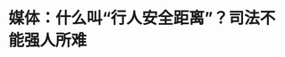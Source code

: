 <!DOCTYPE html>
<html lang="zh-CN">

<head>
    
<title>媒体：什么叫“行人安全距离”？司法不能强人所难_腾讯新闻</title>
<meta name="keywords" content="行人安全距离,司法,中华人民共和国道路交通安全法,安全距离,车辆安全距离,司法人员,山东,青岛,调解,纠纷,李沧区">
<meta name="description" content="日前，山东青岛李沧区法院两行人相撞的民事纠纷引发舆论热议。据当地某普法节目介绍，女子刘某和男子王某在人行道一前一后同向而行，刘某在前打电话行进期间突然转身，撞上后者倒地骨折，经李沧区法院调解，路人王某因“存在未保持安全距离的过错”而承担次要责任，赔偿对方7万元。“行人安全距离”之说在社交平台炸了锅。...">
<meta name="author" content="腾讯网">
<meta name="copyright" content="Copyright 1998 - 2025 Tencent. All Rights Reserved">
<meta property="og:type" content="news" />

<meta property="og:title" content="媒体：什么叫“行人安全距离”？司法不能强人所难_腾讯新闻" />
<meta property="og:description" content="日前，山东青岛李沧区法院两行人相撞的民事纠纷引发舆论热议。据当地某普法节目介绍，女子刘某和男子王某在人行道一前一后同向而行，刘某在前打电话行进期间突然转身，撞上后者倒地骨折，经李沧区法院调解，路人王某因“存在未保持安全距离的过错”而承担次要责任，赔偿对方7万元。“行人安全距离”之说在社交平台炸了锅。..." />
<meta property="og:url" content="https://news.qq.com/rain/a/20250510A00LCO00" />
<meta property="og:image" content="https://inews.gtimg.com/news_ls/OWcnfY9a6O0WFygh7bEwyVbBTwQvemgdNFiQVskoZIB6oAA_640330/0" />
<meta property="article:author" content="南方都市报" />
<meta property="article:published_time" content="2025-05-10 07:49:40" />
<meta property="category" content="law" />

<meta name="baidu-site-verification" content="jJeIJ5X7pP" />
    <meta charset="utf-8" />
<meta http-equiv="X-UA-Compatible" content="IE=Edge" />
<meta name="viewport" content="width=device-width, initial-scale=1, shrink-to-fit=no" />
<link rel="dns-prefetch" href="mat1.gtimg.com">
<link rel="dns-prefetch" href="i.news.qq.com">
<link rel="shortcut icon" href="https://mat1.gtimg.com/qqcdn/qqindex2021/favicon.ico">
<script nomodule="true" src="https://mat1.gtimg.com/qqcdn/qqindex2021/common-static/20240515201444/core3-37-1.min.js"></script>
<script>
  try {
    if (!window.IntersectionObserver) {
      var observerScript = document.createElement('script');
      observerScript.src = "https://mat1.gtimg.com/qqcdn/qqindex2021/common-static/20241024141058/intersection-observer-polyfill.js";
      document.head.appendChild(observerScript);
    }
  } catch (error) {}
</script>

<script>
  try {
    if (!Element.prototype.scrollTo) {
      var scrollScript = document.createElement('script');
      scrollScript.src = "https://mat1.gtimg.com/qqcdn/qqindex2021/common-static/20241025153001/scroll-behavior-polyfill.js";
      document.head.appendChild(scrollScript);
    }
  } catch (error) {}
</script>
<script>
  try {
    if ('scrollRestoration' in window.history) {
      window.history.scrollRestoration = 'manual';
    }
    window.isPcClient = Boolean(window.electron) && (
      window.navigator.userAgent.indexOf('pc-client') > 0 ||
      window.navigator.userAgent.indexOf('TencentNews') > 0
    );
  } catch {}
</script>
<script>
  try {
    if (window.isPcClient) {
      var bodyStyle = document.createElement('style');
      bodyStyle.innerText = 'body{ zoom: 0.95 }';
      document.head.appendChild(bodyStyle);
    }
  } catch {}
</script>
<script>
  window.DATA = {"url":"https://view.inews.qq.com/a/20250510A00LCO00","article_id":"20250510A00LCO00","article_type":"0","title":"媒体：什么叫“行人安全距离”？司法不能强人所难","desc":"日前，山东青岛李沧区法院两行人相撞的民事纠纷引发舆论热议。据当地某普法节目介绍，女子刘某和男子王某在人行道一前一后同向而行，刘某在前打电话行进期间突然转身，撞上后者倒地骨折，经李沧区法院调解，路人王某因“存在未保持安全距离的过错”而承担次要责任，赔偿对方7万元。“行人安全距离”之说在社交平台炸了锅。...","iNewsRecommendLevel":1,"abstract":"日前，山东青岛李沧区法院两行人相撞的民事纠纷引发舆论热议。据当地某普法节目介绍，女子刘某和男子王某在人行道一前一后同向而行，刘某在前打电话行进期间突然转身，撞上后者倒地骨折，经李沧区法院调解，路人王某因“存在未保持安全距离的过错”而承担次要责任，赔偿对方7万元。“行人安全距离”之说在社交平台炸了锅。...","catalog1":"law","ad_channel_sign":"news","introduction":"","media":"南方都市报","media_id":"5054587","pubtime":"2025-05-10 07:49:40","comment_id":"8410642244","political":0,"cmsId":"20250510A00LCO00","cms_id":"20250510A00LCO00","closeAllAd":0,"closeAllFavorite":false,"originContent":{"directory":{"ai_list":null,"enable":2,"list":null},"key_points_show":["山东青岛李沧区法院调解一起行人相撞民事纠纷，女子刘某因突然转身导致男子王某倒地骨折，承担次要责任，赔偿7万元。","舆论热议“行人安全距离”，司法人员疑似引申适用道路交通安全法中的“车辆安全距离”概念。","然而，法律并未赋予司法人员创设法律、延伸扩大解释法律的权限，道路交通安全法的“车辆安全距离”概念不能直接适用于行人。","由于现行法律对“行人安全距离”并无明文规定，多次调解的民事和解不能存在明显违反法律规定的内容。","作为普法节目，当事法院需对案情具体情况、司法考量做详尽释法，让普法的社会效果最大化。"],"text":"\u003cdiv class=\"rich_media_content\"\u003e\u003c!--NO_AD_ERROR_3--\u003e\u003c!--VIDEO_0--\u003e\u003cp type=\"desc\" style=\"color: rgb(136, 136, 136); font-size: 13px; line-height: 14px; margin-bottom: 22px; margin-top: 8px; text-align: center\"\u003e\u003c/p\u003e\u003cp\u003e日前，\u003c!--SECURE_LINK_BEGIN_0--\u003e山东青岛李沧区法院两行人相撞的民事纠纷引发舆论热议。\u003c!--SECURE_LINK_END_0--\u003e据当地某普法节目介绍，女子刘某和男子王某在人行道一前一后同向而行，刘某在前打电话行进期间突然转身，撞上后者倒地骨折，经李沧区法院调解，路人王某因“存在未保持安全距离的过错”而承担次要责任，赔偿对方7万元。\u003c/p\u003e\u003cp\u003e“行人安全距离”之说在社交平台炸了锅。普法节目相对简略的案情介绍，可能无法全面呈现案情的诸多细节，但并不妨碍外界对得到司法确认的调解结果进一步深入讨论：那个参照道路交通安全法引申出的“行人安全距离”如果真的存在，那应该是多远？经过确认的\u003c!--SECURE_LINK_BEGIN_1--\u003e司法调解\u003c!--SECURE_LINK_END_1--\u003e，其结果同样对其他社会行为有指引作用，普通路人又该如何走路？\u003c!--NO_AD_0--\u003e\u003c!--EOP_0--\u003e\u003c/p\u003e\u003c!--PARAGRAPH_0--\u003e\u003cp\u003e行人一前一后同向行进，前者“在前方无突发状况时突然转身往后走”所导致的自身损伤，按照民法典的过错责任原则，行为人主观过错是其承担民事责任的基本条件，这是法律范畴内最基本的归责路径。“无过错不担责”，而在这起调解结案的民事纠纷中，作为在后行进人不仅无法预料，也无法被苛求躲避。但在个案释法过程中，司法人员被认为疑似引申适用道路交通安全法中“车辆安全距离”的概念，认定后行进人“存在未与刘某保持安全距离的过错，是事故发生的次要原因”。\u003c!--NO_AD_1--\u003e\u003c!--EOP_1--\u003e\u003c/p\u003e\u003c!--PARAGRAPH_1--\u003e\u003cp\u003e道路交通安全法里的“车辆安全距离”，很好理解，但在法无明文规定的情况下，行人也被要求适用该规则，可能就有些强人所难。况且如不少网友跟帖所言，如果真一以贯之地“照此办理”，要适用“车辆安全距离”是否也需要以禁止逆行、禁止原地掉头的标准来严格要求前面那个行人？法官依法行使职权，遵照法律规定办案，但法律并未赋予司法人员创设法律、延伸扩大解释法律的权限，道路交通安全法的“车辆安全距离”概念不该也无法直接“移植”到行人身上。而按照法律的确定性原则，“行人安全距离”概念如果真的要适用，也应当为社会成员划定明确的标准和界限：安全距离到底是多远？3米、5米，还是不得不提前预判风险、主动绕行？\u003c!--NO_AD_2--\u003e\u003c!--EOP_2--\u003e\u003c/p\u003e\u003c!--PARAGRAPH_2--\u003e\u003cp\u003e行人相撞纠纷并不是没有司法先例，但类似和稀泥的调解方式却无疑是引发公众忧虑的主要原因。据媒体报道，在纠纷发生诉至法院后，司法人员对此“多次调解”直至双方协商一致。调解应当尊重和保障当事双方“在平等协商基础上自愿达成调解协议，解决民间纠纷”的权利，多次调解过程中，司法人员不应夸大、扩大解读法律后果以促成和解。而哪怕是再协商一致的民事和解，也不能存在明显违反法律规定的内容，既然现行法律对“行人安全距离”并无明文规定，就无法凭空增加无过错方的法律责任。\u003c!--NO_AD_3--\u003e\u003c!--EOP_3--\u003e\u003c/p\u003e\u003c!--PARAGRAPH_3--\u003e\u003cp\u003e司法正义不是“按闹分配”“谁受伤谁有理”，司法调解也不是为了调解而调解，法更不能强人所难。作为普法节目而呈现出来的典型案例，有了司法机关、司法人员的再次背书，其对普通社会公众的行为具有超出个案的指引作用，不能因为司法说理的不足而让公众的朴素正义观受损。作为热点个案，本着“谁执法谁普法”原则，当事法院需要对案情的具体情况、司法的相关考量做尽可能详尽的及时释法，让普法的社会效果最大化。\u003c!--NO_AD_4--\u003e\u003c!--EOP_4--\u003e\u003c/p\u003e\u003c!--PARAGRAPH_4--\u003e\u003cdiv powered-by=\"qqnews_ex-editor\"\u003e\u003c/div\u003e\u003cstyle\u003e.rich_media_content{--news-tabel-th-night-color: #444444;--news-font-day-color: #333;--news-font-night-color: #d9d9d9;--news-bottom-distance: 22px}.rich_media_content p:not([data-exeditor-arbitrary-box=image-box]){letter-spacing:.5px;line-height:30px;margin-bottom:var(--news-bottom-distance);word-wrap:break-word}.rich_media_content{color:var(--news-font-day-color);font-size:18px}@media(prefers-color-scheme:dark){body:not([data-weui-theme=light]):not([dark-mode-disable=true]) .rich_media_content p:not([data-exeditor-arbitrary-box=image-box]){letter-spacing:.5px;line-height:30px;margin-bottom:var(--news-bottom-distance);word-wrap:break-word}body:not([data-weui-theme=light]):not([dark-mode-disable=true]) .rich_media_content{color:var(--news-font-night-color)}}.data_color_scheme_dark .rich_media_content p:not([data-exeditor-arbitrary-box=image-box]){letter-spacing:.5px;line-height:30px;margin-bottom:var(--news-bottom-distance);word-wrap:break-word}.data_color_scheme_dark .rich_media_content{color:var(--news-font-night-color)}.data_color_scheme_dark .rich_media_content{font-size:18px}.rich_media_content p[data-exeditor-arbitrary-box=image-box]{margin-bottom:11px}.rich_media_content\u003ediv:not(.qnt-video),.rich_media_content\u003esection{margin-bottom:var(--news-bottom-distance)}.rich_media_content hr{margin-bottom:var(--news-bottom-distance)}.rich_media_content .link_list{margin:0;margin-top:20px;min-height:0!important}.rich_media_content blockquote{background:#f9f9f9;border-left:6px solid #ccc;margin:1.5em 10px;padding:.5em 10px}.rich_media_content blockquote p{margin-bottom:0!important}.data_color_scheme_dark .rich_media_content blockquote{background:#323232}@media(prefers-color-scheme:dark){body:not([data-weui-theme=light]):not([dark-mode-disable=true]) .rich_media_content blockquote{background:#323232}}.rich_media_content ol[data-ex-list]{--ol-start: 1;--ol-list-style-type: decimal;list-style-type:none;counter-reset:olCounter calc(var(--ol-start,1) - 1);position:relative}.rich_media_content ol[data-ex-list]\u003eli\u003e:first-child::before{content:counter(olCounter,var(--ol-list-style-type)) '. ';counter-increment:olCounter;font-variant-numeric:tabular-nums;display:inline-block}.rich_media_content ul[data-ex-list]{--ul-list-style-type: circle;list-style-type:none;position:relative}.rich_media_content ul[data-ex-list].nonUnicode-list-style-type\u003eli\u003e:first-child::before{content:var(--ul-list-style-type) ' ';font-variant-numeric:tabular-nums;display:inline-block;transform:scale(0.5)}.rich_media_content ul[data-ex-list].unicode-list-style-type\u003eli\u003e:first-child::before{content:var(--ul-list-style-type) ' ';font-variant-numeric:tabular-nums;display:inline-block;transform:scale(0.8)}.rich_media_content ol:not([data-ex-list]){padding-left:revert}.rich_media_content ul:not([data-ex-list]){padding-left:revert}.rich_media_content table{display:table;border-collapse:collapse;margin-bottom:var(--news-bottom-distance)}.rich_media_content table th,.rich_media_content table td{word-wrap:break-word;border:1px solid #ddd;white-space:nowrap;padding:2px 5px}.rich_media_content table th{font-weight:700;background-color:#f0f0f0;text-align:left}.rich_media_content table p{margin-bottom:0!important}.data_color_scheme_dark .rich_media_content table th{background:var(--news-tabel-th-night-color)}@media(prefers-color-scheme:dark){body:not([data-weui-theme=light]):not([dark-mode-disable=true]) .rich_media_content table th{background:var(--news-tabel-th-night-color)}}.rich_media_content .qqnews_image_desc,.rich_media_content p[type=om-image-desc]{line-height:20px!important;text-align:center!important;font-size:14px!important;color:#666!important}.rich_media_content div[data-exeditor-arbitrary-box=wrap]:not([data-exeditor-arbitrary-box-special-style]){max-width:100%}.rich_media_content .qqnews-content{--wmfont: 0;--wmcolor: transparent;font-size:var(--wmfont);color:var(--wmcolor);line-height:var(--wmfont)!important;margin-bottom:var(--wmfont)!important}.rich_media_content .qqnews_sign_emphasis{background:#f7f7f7}.rich_media_content .qqnews_sign_emphasis ol{word-wrap:break-word;border:none;color:#5c5c5c;line-height:28px;list-style:none;margin:14px 0 6px;padding:16px 15px 4px}.rich_media_content .qqnews_sign_emphasis p{margin-bottom:12px!important}.rich_media_content .qqnews_sign_emphasis ol\u003eli\u003ep{padding-left:30px}.rich_media_content .qqnews_sign_emphasis ol\u003eli{list-style:none}.rich_media_content .qqnews_sign_emphasis ol\u003eli\u003ep:first-child::before{margin-left:-30px;content:counter(olCounter,decimal) ''!important;counter-increment:olCounter!important;font-variant-numeric:tabular-nums!important;background:#37f;border-radius:2px;color:#fff;font-size:15px;font-style:normal;text-align:center;line-height:18px;width:18px;height:18px;margin-right:12px;position:relative;top:-1px}.data_color_scheme_dark .rich_media_content .qqnews_sign_emphasis{background:#262626}.data_color_scheme_dark .rich_media_content .qqnews_sign_emphasis ol\u003eli\u003ep{color:#a9a9a9}@media(prefers-color-scheme:dark){body:not([data-weui-theme=light]):not([dark-mode-disable=true]) .rich_media_content .qqnews_sign_emphasis{background:#262626}body:not([data-weui-theme=light]):not([dark-mode-disable=true]) .rich_media_content .qqnews_sign_emphasis ol\u003eli\u003ep{color:#a9a9a9}}.rich_media_content h1,.rich_media_content h2,.rich_media_content h3,.rich_media_content h4,.rich_media_content h5,.rich_media_content h6{margin-bottom:var(--news-bottom-distance);font-weight:700}.rich_media_content h1{font-size:20px}.rich_media_content h2,.rich_media_content h3{font-size:19px}.rich_media_content h4,.rich_media_content h5,.rich_media_content h6{font-size:18px}.rich_media_content li:empty{display:none}.rich_media_content ul,.rich_media_content ol{margin-bottom:var(--news-bottom-distance)}.rich_media_content div\u003ep:only-child{margin-bottom:0!important}.rich_media_content .cms-cke-widget-title-wrap p{margin-bottom:0!important}\u003c/style\u003e\u003c/div\u003e","version":"v2"},"originAttribute":{"SECURE_LINK_BEGIN_0":{"abstract":"女子在人行道边打电话边行走时突然转身，与身后的男子相撞摔倒骨折。最终经法院调解，男子赔偿女子7万元。日前，青岛这样一起判例引发网友关注：行人走路，也要保持安全距离。在青岛电视台《法治青岛》的普法节目中，青岛李沧区法院立案庭庭长韩继升介绍，女子刘某和男子王某在人行道上一前一后同向而行，刘某在前面边走边...","abstract_count":451,"abstract_pad":"女子在人行道边打电话边行走时突然转身，与身后的男子相撞摔倒骨折。最终经法院调解，男子赔偿女子7万元。日前，青岛这样一起判例引发网友关注：行人走路，也要保持安全距离。在青岛电视台《法治青岛》的普法节目中，青岛李沧区法院立案庭庭长韩继升介绍，女子刘某和男子王某在人行道上一前一后同向而行，刘某在前面边走边...","art_ad_switch":"0","article_from":"2314","article_id":"20250508A08516","atype":"0","audio":[{"duration":251,"gender":"male","path":"/ol/wx_male_2_20250508A0851600.mp3","speaker_id":"wx_male","subtitles":"","type":2}],"audio_info":{"audio_url":"","content_duration":251,"content_path":"/ol/wx_male_2_20250508A0851600.mp3","duration":0,"path":""},"available_info":{"reason":"","status":1},"candidate_scale_covers":{"discover_ratio":0,"discover_url":""},"category_id":"229","category_unified":{"cate1_en_name":"society","cate1_id":"20242855","cate1_name":"社会","cate2_id":"21339095","cate2_name":"法制","note":{"cate1_check":0,"cate1_org":"社会","cate1_status":"pipe_free"}},"chlid":"5002909","chlname":"潇湘晨报","cid":"8410316014","cms_orig_info":{"cmsid":"20250508A0851600","desc":"山东青岛李沧区法院两行人相撞的民事纠纷引发舆论热议。","trust_level":1,"type":"","url":"https://view.inews.qq.com/a/20250508A0851600?no-redirect=1"},"cms_plugin_img":{"big_img":"https://inews.gtimg.com/news_ls/O9fcaKEzaZSMD4-KUtKUoPWzet2SmsZmC7efS7ixdlw_AAA_752320/0","small_img":"https://inews.gtimg.com/news_ls/OPzKEu0WqAK-qf3fifh_4cgSI4mMPI3nRBITLZOUY4xpgAA/0"},"cms_text_safe_level":{"safe_level":1},"cmsid":"20250508A0851600","cnt_top":null,"comment_summary":{"viewpoint":["法官调解助长碰瓷风气，未定安全距离标准，引发社会道德担忧","男子冤，女子突然转身致事故，若判赔将开不良先例","此案调解结果不公平，未依法律判责，可能降低社会道德底线"],"viewpoint_focus":"法官调解争议"},"content":[{"desc":"女子在人行道边打电话边行走时突然转身，与身后的男子相撞摔倒骨折。最终经法院调解，男子赔偿女子7万元。日前，青岛这样一起判例引发网友关注：行人走路，也要保持安全距离。","type":"cnt_article"},{"desc":"在青岛电视台《法治青岛》的普法节目中，青岛李沧区法院立案庭庭长韩继升介绍，女子刘某和男子王某在人行道上一前一后同向而行，刘某在前面边走边接电话，期间突然转身往回走，与迎面而来的王某撞在了一起，刘某当场倒地，后经检查，刘某右股骨胫创伤性骨折，二人就赔偿金无法达成一致诉至法院，法院根据当事人申请，委托鉴定机构对刘某的伤情进行了鉴定，结果为十级伤残。刘某请求法院判令王某赔偿医疗费、护理费、残疾赔偿金等各项损失共计188000多元。","type":"cnt_article"},{"desc":"刘某认为，自己是因王某碰撞而造成的骨折，王某应当赔偿。王某则认为，如果不是刘某突然掉头，两人不会撞上。","type":"cnt_article"},{"desc":"法官调取了当天小区门口的监控记录，经分析认为，刘某虽然受伤，但是在前方无突发情况的状态下突然转身往回走，对于事故的发生存在较大的过错，而王某存在未保持安全距离的过错，系事故发生的次要原因。后经法官多次调解，最终双方达成一致意见，由王某赔偿刘某人民币7万元，案件圆满化解在此。","type":"cnt_article"},{"count":1,"desc":"","face":"","has180":1,"img":{"imgurl0":{"height":645,"imgurl":"https://inews.gtimg.com/om_bt/ONM3nKVnrgCz41-nRN_-DLSvV_sSUzPnBrGgTfBrXGECAAA/0","length":54,"width":960},"imgurl1000":{"height":645,"imgurl":"https://inews.gtimg.com/om_bt/ONM3nKVnrgCz41-nRN_-DLSvV_sSUzPnBrGgTfBrXGECAAA/1000","length":0,"width":960},"imgurl640":{"height":430,"imgurl":"https://inews.gtimg.com/om_bt/ONM3nKVnrgCz41-nRN_-DLSvV_sSUzPnBrGgTfBrXGECAAA/640","length":0,"width":640},"imgurl641":{"height":431,"imgurl":"https://inews.gtimg.com/om_bt/ONM3nKVnrgCz41-nRN_-DLSvV_sSUzPnBrGgTfBrXGECAAA/641","length":0,"width":641}},"img_url":"https://inews.gtimg.com/om_bt/ONM3nKVnrgCz41-nRN_-DLSvV_sSUzPnBrGgTfBrXGECAAA/640","img_url_height":430,"img_url_width":640,"img_url_wifi":"https://inews.gtimg.com/om_bt/ONM3nKVnrgCz41-nRN_-DLSvV_sSUzPnBrGgTfBrXGECAAA/1000","islong":0,"isqrcode":0,"itype":2,"length":54853,"srcurl":"https://omqq-f.chenshipin.com/saas/90009/image/202505/681c93d14bf4a.jpg","type":"img_url","urltype":1},{"desc":"“交通法规里好像没有人要保持安全距离的说法。”“原来，走路也要保持安全距离。”“这谁能料到？这个男子算是倒霉。”对此，许多网友评论道。","type":"cnt_article"},{"desc":"5月8日上午，极目新闻记者联系了李沧区法院立案庭，希望就网友“行人也要保持安全距离”的疑问进一步普法。不过工作人员表示，她没有韩庭长的电话。李沧区法院办公室工作人员则表示，不方便提供李庭长的电话，如果有舆情，他们会处置。","type":"cnt_article"},{"desc":"知名律师河南泽槿律师事务所主任付建介绍，《民法典》规定，行为人因过错侵害他人民事权益造成损害的，应当承担侵权责任。女子在无突发情况时突然转身，导致后方男子躲避不及，该行为存在过错，最终造成损害后果，女子应承担主要责任。而男子在行走过程中也应当与其他路人保持适当距离，但男子无法预见女子突然转身并摔倒致伤残的后果，其虽有过错但承担责任可能比例偏重。可能还会有律师认为，男子不应当承担责任。","type":"cnt_article"},{"desc":"付建认为，此案是以调解结案，调解遵循的是双方自愿平等的原则化解矛盾。在本案中，两人对赔偿金额可能已经协商一致，该男子也认可了该赔偿结果。至于行人保持安全距离的说法，目前法律并没有明确规定，法院应该是参照适用了《道路交通安全法》中车辆安全距离的规定，认为行人在公共道路行走时，同样需保持安全距离尽到合理注意义务。","type":"cnt_article"},{"count":1,"desc":"","face":"","has180":1,"img":{"imgurl0":{"height":671,"imgurl":"https://inews.gtimg.com/om_bt/OL02kJMDEgApujMjQx1k7KwEjlqMt1JPCvYgPCER5xPk0AA/0","length":52,"width":960},"imgurl1000":{"height":671,"imgurl":"https://inews.gtimg.com/om_bt/OL02kJMDEgApujMjQx1k7KwEjlqMt1JPCvYgPCER5xPk0AA/1000","length":0,"width":960},"imgurl640":{"height":447,"imgurl":"https://inews.gtimg.com/om_bt/OL02kJMDEgApujMjQx1k7KwEjlqMt1JPCvYgPCER5xPk0AA/640","length":0,"width":640},"imgurl641":{"height":448,"imgurl":"https://inews.gtimg.com/om_bt/OL02kJMDEgApujMjQx1k7KwEjlqMt1JPCvYgPCER5xPk0AA/641","length":0,"width":641}},"img_url":"https://inews.gtimg.com/om_bt/OL02kJMDEgApujMjQx1k7KwEjlqMt1JPCvYgPCER5xPk0AA/640","img_url_height":447,"img_url_width":640,"img_url_wifi":"https://inews.gtimg.com/om_bt/OL02kJMDEgApujMjQx1k7KwEjlqMt1JPCvYgPCER5xPk0AA/1000","islong":0,"isqrcode":0,"itype":2,"length":53033,"srcurl":"https://omqq-f.chenshipin.com/saas/90009/image/202505/681c93d213db2.jpg","type":"img_url","urltype":1},{"desc":"图源：法治青岛","type":"cnt_article"},{"desc":"对此，上述法官也提醒大家，步行时注意力要集中，谨记交通安全规则，警惕交通危险行为，时刻注意观察路面情况及周围环境，守护自己及他人的安全。","type":"cnt_article"},{"desc":"来源：极目新闻","type":"cnt_article"},{"desc":"报料、维权通道：应用市场下载“晨视频”客户端，搜索“报料”一键直达；或微信添加报料客服：cspxxcb；或拨打热线0731-85571188。如需内容合作，请拨打政企服务专席19176699651。","type":"cnt_article"}],"content_action":{"close_ai_comment":0,"close_all_ad":0,"close_show_push":0,"emoticon":"","event_line_show_flag":0,"expression_switch":0,"favorite":0,"is_all_pic_expand":0,"is_open_advertisement":1,"is_open_comment_ad":1,"is_open_pics_ad":1,"is_open_related_news_ad":1,"is_open_text_ad":1,"is_open_wx_bot_ad":1,"is_sole":0,"open_related_news_ad":0,"political_option":0,"read_count_not_display":0},"content_picked_imgs":null,"controversial_topics":{"msg":"tag:不是争议性话题","res":"0"},"copyright_status":"0","cp_info":{"backflow_gears":1,"backflow_plan":1,"category_id":"1","category_name":"新闻","certification_info":"潇湘晨报官方账号","certification_level":1,"certification_type":2,"cp_text_dis_status":3,"cp_video_dis_status":3,"cr_op_entertain":-1,"director":"ranhe","excitation_gears":-1,"excitation_plan":1,"ext":"{\"experiment\":{\"exp1_level\":3,\"exp1_videoLevel\":3}}","found":true,"group_ids":[8819,9260,9343,8153,9083,6799,724,7868,8949,1467,8624,7864,1468,9134,9114,8708,8097,6929,6797,7273,1186,7876,1275,7818,9240,7865,7492,557,8448,8467,8469,8609,8456,8466,8462,8443,8468,8463,8465,8437,8453,8432,8441,8458,8461,8439,8464,8446,8474,8438,8433,8442,8444,8459,8436,8473,8434,8452,8471,8472,8440,8455,8460,8511,8451,8475,8431,8445,8435,8457,8454,8447,8470,446,8676,9013,6470,9016,8972,7878,1274,9337,7871,723,201,700,750,400,315,103,207,630,176,742,724],"group_list":[{"create_time":"2020-01-29 12:09:22","group_id":8819,"group_type":"text","pool_id":"0","site":"antip"},{"create_time":"2021-03-11 09:40:22","group_id":9260,"group_type":"text","pool_id":"0","site":"auto"},{"create_time":"2021-07-09 13:21:43","group_id":9343,"group_type":"text","pool_id":"0","site":"azfz"},{"create_time":"2019-05-05 18:09:38","group_id":8153,"group_type":"text","pool_id":"","site":"bigedu"},{"create_time":"2020-09-04 16:27:04","group_id":9083,"group_type":"text","pool_id":"0","site":"certcold"},{"create_time":"2018-05-22 01:34:49","group_id":6799,"group_type":"text","pool_id":"0","site":"changde"},{"create_time":"2018-09-26 09:48:29","group_id":724,"group_type":"text","pool_id":"task","site":"changsha"},{"create_time":"2018-11-21 14:43:32","group_id":7868,"group_type":"text","pool_id":"","site":"chenzhou"},{"create_time":"2019-11-07 15:58:23","group_id":8949,"group_type":"text","pool_id":"0","site":"diyu"},{"create_time":"2019-03-12 22:40:52","group_id":1467,"group_type":"text","pool_id":"","site":"emotion"},{"create_time":"2018-05-22 01:34:32","group_id":8624,"group_type":"text","pool_id":"0","site":"finance"},{"create_time":"2018-10-23 17:34:52","group_id":7864,"group_type":"text","pool_id":"","site":"hengyang"},{"create_time":"2018-11-15 11:27:12","group_id":1468,"group_type":"text","pool_id":"task","site":"hn"},{"create_time":"2020-09-23 15:01:38","group_id":9134,"group_type":"text","pool_id":"0","site":"hotlocal"},{"create_time":"2020-09-23 15:06:38","group_id":9114,"group_type":"text","pool_id":"0","site":"hotlocalB"},{"create_time":"2019-09-24 17:57:59","group_id":8708,"group_type":"text","pool_id":"0","site":"hotnews"},{"create_time":"2019-03-20 16:34:24","group_id":8097,"group_type":"text","pool_id":"","site":"house"},{"create_time":"2018-05-22 01:37:02","group_id":6929,"group_type":"text","pool_id":"0","site":"house_changsha"},{"create_time":"2018-10-23 17:41:01","group_id":6797,"group_type":"text","pool_id":"","site":"huaihua"},{"create_time":"2018-10-22 09:47:07","group_id":7273,"group_type":"text","pool_id":"","site":"hunxx"},{"create_time":"2018-10-23 15:09:06","group_id":1186,"group_type":"text","pool_id":"","site":"hunyy"},{"create_time":"2018-10-25 09:47:14","group_id":7876,"group_type":"text","pool_id":"","site":"hunyz"},{"create_time":"2018-10-23 17:36:05","group_id":1275,"group_type":"text","pool_id":"","site":"hunzjj"},{"create_time":"2018-10-23 17:32:25","group_id":7818,"group_type":"text","pool_id":"","site":"hunzz"},{"create_time":"2020-05-01 10:48:16","group_id":9240,"group_type":"text","pool_id":"0","site":"jx"},{"create_time":"2018-10-23 17:35:03","group_id":7865,"group_type":"text","pool_id":"","site":"ld"},{"create_time":"2018-07-10 15:03:34","group_id":7492,"group_type":"text","pool_id":"","site":"legal"},{"create_time":"2018-10-08 10:40:38","group_id":557,"group_type":"text","pool_id":"0","site":"licai"},{"create_time":"2019-06-05 18:10:37","group_id":8448,"group_type":"text","pool_id":"","site":"lite_astro"},{"create_time":"2019-06-05 18:15:02","group_id":8467,"group_type":"text","pool_id":"","site":"lite_auto"},{"create_time":"2019-06-05 18:19:02","group_id":8469,"group_type":"text","pool_id":"","site":"lite_baby"},{"create_time":"2019-06-05 18:10:42","group_id":8609,"group_type":"text","pool_id":"","site":"lite_beijing"},{"create_time":"2019-06-05 18:12:16","group_id":8456,"group_type":"text","pool_id":"","site":"lite_boji"},{"create_time":"2019-06-05 18:14:18","group_id":8466,"group_type":"text","pool_id":"","site":"lite_cba"},{"create_time":"2019-06-05 18:13:35","group_id":8462,"group_type":"text","pool_id":"","site":"lite_cm"},{"create_time":"2019-06-05 18:09:39","group_id":8443,"group_type":"text","pool_id":"","site":"lite_cul"},{"create_time":"2019-06-05 18:17:14","group_id":8468,"group_type":"text","pool_id":"","site":"lite_digi"},{"create_time":"2019-06-05 18:13:43","group_id":8463,"group_type":"text","pool_id":"","site":"lite_dj"},{"create_time":"2019-06-05 18:14:09","group_id":8465,"group_type":"text","pool_id":"","site":"lite_ecy"},{"create_time":"2019-06-05 18:08:03","group_id":8437,"group_type":"text","pool_id":"","site":"lite_edu"},{"create_time":"2019-06-05 18:11:41","group_id":8453,"group_type":"text","pool_id":"","site":"lite_emotion"},{"create_time":"2019-06-05 18:04:35","group_id":8432,"group_type":"text","pool_id":"","site":"lite_ent"},{"create_time":"2019-06-05 18:09:03","group_id":8441,"group_type":"text","pool_id":"","site":"lite_fashion"},{"create_time":"2019-06-05 18:12:42","group_id":8458,"group_type":"text","pool_id":"","site":"lite_film"},{"create_time":"2019-06-05 18:13:19","group_id":8461,"group_type":"text","pool_id":"","site":"lite_finance"},{"create_time":"2019-06-05 18:08:30","group_id":8439,"group_type":"text","pool_id":"","site":"lite_food"},{"create_time":"2019-06-05 18:13:57","group_id":8464,"group_type":"text","pool_id":"","site":"lite_football"},{"create_time":"2019-06-05 18:10:10","group_id":8446,"group_type":"text","pool_id":"","site":"lite_gamezone"},{"create_time":"2019-06-05 18:39:14","group_id":8474,"group_type":"text","pool_id":"","site":"lite_gp"},{"create_time":"2019-06-05 18:08:13","group_id":8438,"group_type":"text","pool_id":"","site":"lite_health"},{"create_time":"2019-06-05 18:05:39","group_id":8433,"group_type":"text","pool_id":"","site":"lite_history"},{"create_time":"2019-06-05 18:09:14","group_id":8442,"group_type":"text","pool_id":"","site":"lite_house"},{"create_time":"2019-06-05 18:09:45","group_id":8444,"group_type":"text","pool_id":"","site":"lite_jiaju"},{"create_time":"2019-06-05 18:13:15","group_id":8459,"group_type":"text","pool_id":"","site":"lite_licai"},{"create_time":"2019-06-05 18:07:28","group_id":8436,"group_type":"text","pool_id":"","site":"lite_lifes"},{"create_time":"2019-06-05 18:37:39","group_id":8473,"group_type":"text","pool_id":"","site":"lite_mei"},{"create_time":"2019-06-05 18:06:35","group_id":8434,"group_type":"text","pool_id":"","site":"lite_milite"},{"create_time":"2019-06-05 18:11:29","group_id":8452,"group_type":"text","pool_id":"","site":"lite_nba"},{"create_time":"2019-06-05 18:31:23","group_id":8471,"group_type":"text","pool_id":"","site":"lite_office"},{"create_time":"2019-06-05 18:33:39","group_id":8472,"group_type":"text","pool_id":"","site":"lite_ori"},{"create_time":"2019-06-05 18:08:42","group_id":8440,"group_type":"text","pool_id":"","site":"lite_pet"},{"create_time":"2019-06-05 18:11:58","group_id":8455,"group_type":"text","pool_id":"","site":"lite_pic"},{"create_time":"2019-06-05 18:13:12","group_id":8460,"group_type":"text","pool_id":"","site":"lite_politics"},{"create_time":"2019-07-05 16:41:50","group_id":8511,"group_type":"text","pool_id":"","site":"lite_science"},{"create_time":"2019-06-05 18:11:26","group_id":8451,"group_type":"text","pool_id":"","site":"lite_senior"},{"create_time":"2019-06-05 18:41:14","group_id":8475,"group_type":"text","pool_id":"","site":"lite_sn"},{"create_time":"2019-06-05 18:01:56","group_id":8431,"group_type":"text","pool_id":"","site":"lite_society"},{"create_time":"2019-06-05 18:09:57","group_id":8445,"group_type":"text","pool_id":"","site":"lite_sports"},{"create_time":"2019-06-05 18:07:29","group_id":8435,"group_type":"text","pool_id":"","site":"lite_tech"},{"create_time":"2019-06-05 18:12:36","group_id":8457,"group_type":"text","pool_id":"","site":"lite_tv"},{"create_time":"2019-06-05 18:11:51","group_id":8454,"group_type":"text","pool_id":"","site":"lite_variety"},{"create_time":"2019-06-05 18:10:09","group_id":8447,"group_type":"text","pool_id":"","site":"lite_visit"},{"create_time":"2019-06-05 18:28:12","group_id":8470,"group_type":"text","pool_id":"","site":"lite_world"},{"create_time":"2018-05-22 01:34:29","group_id":446,"group_type":"text","pool_id":"0","site":"news"},{"create_time":"2018-05-22 01:34:32","group_id":8676,"group_type":"text","pool_id":"0","site":"newssh"},{"create_time":"2019-03-19 15:29:41","group_id":9013,"group_type":"text","pool_id":"","site":"news_head"},{"create_time":"2018-05-22 01:34:32","group_id":6470,"group_type":"text","pool_id":"0","site":"nstock"},{"create_time":"2020-03-23 22:07:30","group_id":9016,"group_type":"text","pool_id":"0","site":"pushcj"},{"create_time":"2020-06-22 22:28:04","group_id":8972,"group_type":"text","pool_id":"0","site":"renzheng"},{"create_time":"2018-10-25 17:58:38","group_id":7878,"group_type":"text","pool_id":"","site":"shaoyang"},{"create_time":"2018-10-23 17:36:41","group_id":1274,"group_type":"text","pool_id":"","site":"xiangtan"},{"create_time":"2021-07-09 13:16:41","group_id":9337,"group_type":"text","pool_id":"0","site":"xljk"},{"create_time":"2018-10-23 17:42:15","group_id":7871,"group_type":"text","pool_id":"","site":"yueyang"},{"create_time":"2021-07-09 12:33:19","group_id":723,"group_type":"video","pool_id":"0","site":"azfz_pool"},{"create_time":"2019-11-01 16:54:54","group_id":201,"group_type":"video","pool_id":"0","site":"beijing_zone_pool"},{"create_time":"2021-04-12 12:07:45","group_id":700,"group_type":"video","pool_id":"0","site":"diyuyaowenchi_pool"},{"create_time":"2022-03-17 21:17:52","group_id":750,"group_type":"video","pool_id":"0","site":"gongxushiyanshenghuopinlei_pool"},{"create_time":"2020-03-27 19:01:29","group_id":400,"group_type":"video","pool_id":"0","site":"health_pool"},{"create_time":"2019-11-08 10:40:17","group_id":315,"group_type":"video","pool_id":"0","site":"miniwideonew_pool"},{"create_time":"2019-09-18 17:10:08","group_id":103,"group_type":"video","pool_id":"0","site":"NHQ_pool"},{"create_time":"2019-11-05 16:54:46","group_id":207,"group_type":"video","pool_id":"0","site":"nozoneflag_zone_pool"},{"create_time":"2020-12-29 04:16:36","group_id":630,"group_type":"video","pool_id":"0","site":"politics_pool"},{"create_time":"2019-10-17 23:05:00","group_id":176,"group_type":"video","pool_id":"0","site":"selection_pool"},{"create_time":"2022-11-25 10:36:34","group_id":742,"group_type":"video","pool_id":"","site":"weixinchajianshipinchi_pool"},{"create_time":"2021-07-09 12:36:40","group_id":724,"group_type":"video","pool_id":"0","site":"xljk_pool"}],"header":"http://inews.gtimg.com/newsapp_ls/0/67123242_100100/0","introduction":"湖南第一纸媒，国内最新锐媒体之一。潇湘晨报微信有趣、有料，让你会心一笑，与此同时轻松看懂时事.","is_cp_show":2,"is_high_quality":1,"is_original_cp":1,"is_original_high_quality":1,"is_top_audit":-1,"is_wxb":1,"is_zsg":-1,"life_cycle":10,"media_category":"国内资讯","media_classification_cn_name":"混合","media_classification_en_name":"mix","media_classification_id":1034,"media_id":"OM-5002909","media_name":"潇湘晨报","media_status":4,"mmscatalog":"","mmscatalogtype":"","mmstag":"","more_star_plan":-1,"origin_category_id":"1","origin_category_name":"新闻","origin_level":5,"origin_short_video_attitude":3,"origin_text_attitude":3,"origin_type":2,"origin_video_attitude":3,"outside_inf":3,"pugc_ogc":2,"region":"1:1454:1455","short_video_attitude":1,"short_video_level":3,"source":0,"suid":"8QMb3Hla7YEbsD8=","superior_origin":1,"text_attitude":3,"text_level":3,"tnews_self_made":-1,"transport_flag":0,"type":2,"video_attitude":1,"video_high_quality_rate":0,"video_level":3,"xsignal":0},"declare":{},"del_flag":"0","desc":"山东青岛李沧区法院两行人相撞的民事纠纷引发舆论热议。","directory":{"ai_list":null,"enable":2,"list":null},"editor":"","entity_type":"article","explicit_tags":null,"ext":{"action":{"FartForCatalog":"","Fimgurl10":"","Fimgurl11":"","Fimgurl12":"https://inews.gtimg.com/om_ls/O5nCmg1eSHXOfvXgSG_F-kNdEDRffgSrkppfSdZqMkmkQAA_485350/0","Fimgurl18":"https://inews.gtimg.com/om_ls/O5nCmg1eSHXOfvXgSG_F-kNdEDRffgSrkppfSdZqMkmkQAA_640330/0","Fimgurl21":"","Fimgurl24":"","Fimgurl26":"","Fimgurl28":"","Fimgurl29":"https://inews.gtimg.com/om_ls/O5nCmg1eSHXOfvXgSG_F-kNdEDRffgSrkppfSdZqMkmkQAA_580328/0","Fimgurl30":"https://inews.gtimg.com/om_ls/O5nCmg1eSHXOfvXgSG_F-kNdEDRffgSrkppfSdZqMkmkQAA_870492/0","Fimgurl31":"https://inews.gtimg.com/om_ls/O5nCmg1eSHXOfvXgSG_F-kNdEDRffgSrkppfSdZqMkmkQAA_196130/0","Fimgurl32":"https://inews.gtimg.com/om_ls/O5nCmg1eSHXOfvXgSG_F-kNdEDRffgSrkppfSdZqMkmkQAA_294195/0","Fimgurl33":"https://inews.gtimg.com/om_ls/O5nCmg1eSHXOfvXgSG_F-kNdEDRffgSrkppfSdZqMkmkQAA_197130/0","Fimgurl34":"https://inews.gtimg.com/om_ls/O5nCmg1eSHXOfvXgSG_F-kNdEDRffgSrkppfSdZqMkmkQAA_295195/0","Fimgurl4":"","Fimgurl41":"https://inews.gtimg.com/om_ls/O5nCmg1eSHXOfvXgSG_F-kNdEDRffgSrkppfSdZqMkmkQAA_295195/0","Fimgurl44":"","Fimgurl5":"https://inews.gtimg.com/om_ls/O5nCmg1eSHXOfvXgSG_F-kNdEDRffgSrkppfSdZqMkmkQAA_640330/0","Fimgurl50":"","Fimgurl500":"","Fimgurl501":"","Fimgurl503":"https://inews.gtimg.com/om_ls/OFEUOaiBQoU9zQiR-vR-QQP0ksyTr37-s_uHCBDMcf4u0AA_240180/0","Fimgurl507":"","Fimgurl509":"","Fimgurl6":"","Fimgurl7":"https://inews.gtimg.com/om_ls/O5nCmg1eSHXOfvXgSG_F-kNdEDRffgSrkppfSdZqMkmkQAA_150120/0","Fimgurl8":"","FimgurlOneToOneScale":{"330330":"https://inews.gtimg.com/om_ls/O5nCmg1eSHXOfvXgSG_F-kNdEDRffgSrkppfSdZqMkmkQAA_330330/0"},"FisOriginal":"0","FshortTitle":"","Fsole":"0","GroupImgurl354222":"","OMGCategory":229,"briefAbstract":"","category_id":"229","closeShowPush":"0","content_words_num":1071,"copyright":"","dealOMGCategoryTime":1746703626,"emoticon":"","event_line_show_flag":0,"expressionSwitch":0,"favorite":1,"iNewsRecommendLevel":1,"imgurl1080x1080":"","imgurl360x240":"https://inews.gtimg.com/om_ls/O5nCmg1eSHXOfvXgSG_F-kNdEDRffgSrkppfSdZqMkmkQAA_360240/0","imgurl640x640":"https://inews.gtimg.com/om_ls/O5nCmg1eSHXOfvXgSG_F-kNdEDRffgSrkppfSdZqMkmkQAA_640640/0","imgurl80x80":"https://inews.gtimg.com/om_ls/O5nCmg1eSHXOfvXgSG_F-kNdEDRffgSrkppfSdZqMkmkQAA_8080/0","isHotnews":"1","isOpenAdvertisement":"1","isOpenCommentAd":"1","isOpenPicsAd":"1","isOpenTextAd":"1","isSensitive":0,"isTop":0,"isUpdate":1,"jsonHotNewsEvent":{"eventPoolEssence":2,"event_level2":"A","isHighHot":"0","matchedArticleSrc":"wx","p_event_level2":"B","sEventId":"ad91bf969234754ab2bc12d23c4cfcf0","sEventLevel":"A","sEventTitle":"大妈走路突然转身撞到男子获赔7万","sParentEventId":"512a911a9e51dd24694e5796389387d6","sParentEventLevel":"B","sParentEventTitle":"老人转身撞路人致骨折获赔7万引发关注"},"jump_daily_post":{},"level":"3","lsImgExpType":"1","mask_color":{},"media_post_ip":{"post_ip":"113.240.254.2","post_ip_city":"长沙市","post_ip_country":"中国","post_ip_province":"湖南省"},"news_app_recommend_status":4,"news_category_id":"1","news_category_name":"social","news_sub_category_id":"107","news_sub_category_name":"social_zhian","nlpAbstract":"女子在人行道边打电话边行走时突然转身，与身后的男子相撞摔倒骨折。最终经法院调解，男子赔偿女子7万元。后经法官多次调解，最终双方达成一致意见，由王某赔偿刘某人民币7万元，案件圆满化解在此。","nlpContentAbstract":"女子在人行道边打电话边行走时突然转身，与身后的男子相撞摔倒骨折。最终经法院调解，男子赔偿女子7万元。","openBriefMask":0,"openRelatedNewsAd":"1","politicalOption":0,"presidentRelated":"0","read_count_not_display":0,"recommendReason":[],"relate_video_scene":{},"sensitiveWords":"","standingMemsRelated":0,"sub_category_id":"814"},"tags":["青岛","法院","调解","李沧区"]},"find_abstract":"","flow_cntl":{"control":"default"},"htmlRemarks":"","html_analysis":{"most_font_size":0},"id":"20250508A0851600","image_count":2,"imgurl":"https://inews.gtimg.com/om_ls/O5nCmg1eSHXOfvXgSG_F-kNdEDRffgSrkppfSdZqMkmkQAA_640330/0","imgurl_ext":{"1":"https://inews.gtimg.com/om_ls/OFEUOaiBQoU9zQiR-vR-QQP0ksyTr37-s_uHCBDMcf4u0AA/0","150110":"","150120":"https://inews.gtimg.com/om_ls/OFEUOaiBQoU9zQiR-vR-QQP0ksyTr37-s_uHCBDMcf4u0AA_150120/0","196130":"https://inews.gtimg.com/om_ls/OFEUOaiBQoU9zQiR-vR-QQP0ksyTr37-s_uHCBDMcf4u0AA_196130/0","196140":"","240180":"https://inews.gtimg.com/om_ls/OFEUOaiBQoU9zQiR-vR-QQP0ksyTr37-s_uHCBDMcf4u0AA_240180/0","294195":"https://inews.gtimg.com/om_ls/OFEUOaiBQoU9zQiR-vR-QQP0ksyTr37-s_uHCBDMcf4u0AA_294195/0","300240":"","354264":"","354354":"","396246":"","450360":"","496280":"","580300":"https://inews.gtimg.com/om_ls/OFEUOaiBQoU9zQiR-vR-QQP0ksyTr37-s_uHCBDMcf4u0AA_580300/0","580330":"","640360":"","640480":""},"imgurl_small":"https://inews.gtimg.com/om_ls/O5nCmg1eSHXOfvXgSG_F-kNdEDRffgSrkppfSdZqMkmkQAA_150120/0","inner_audio":null,"isOriginal":"0","is_deleted":0,"key_points_show":["青岛一名女子在人行道边打电话时突然转身，与身后男子相撞摔倒骨折，经法院调解，男子赔偿女子7万元。","法院认为，女子在前方无突发情况的状态下突然转身往回走，存在较大过错；而男子未保持安全距离，系事故发生的次要原因。","由于双方对赔偿金额已协商一致，男子认可了该赔偿结果。","知名律师表示，行人保持安全距离的说法并无明确规定，但法院可能参照了《道路交通安全法》中车辆安全距离的规定。","法官提醒行人注意交通安全，时刻注意观察路面情况及周围环境，守护自己及他人的安全。"],"key_points_show_disabled":0,"kurl":"http://view.inews.qq.com/a/20250508A0851600","link":"http://view.inews.qq.com/a/20250508A0851600","longtitle":"女子边走边打电话突然转身，与男子相撞摔骨折索赔18万余元，法院调解","media_id":"5002909","mid":"","new_sn":"","news_update_time":1746837491,"om_url":"https://page.om.qq.com/page/OUYGTQgC-1do1k-yTTcS2Dzw0?source=cp_1009","om_version_id":"20250508A0851600","operation_signal":{"status":2,"tags":["importnews"]},"origin_url_cctvnews":"","pay_preview_html":"","pc_not_display":"","pc_short_title":"","pool_tags_v2":[{"id":"65149497","is_time_valid":1,"tag_scene":20089},{"id":"67779623","is_time_valid":1,"tag_scene":20001},{"id":"66510588","is_time_valid":1,"tag_scene":20001}],"pub_flag":"1","pub_info":{"source":"2","sub_source":"0"},"pub_time":"2025-05-08 19:27:06","publishDealTime":1746703626,"pubtime":"2025-05-08 19:27:06","qqnews_thu":"https://inews.gtimg.com/om_ls/O5nCmg1eSHXOfvXgSG_F-kNdEDRffgSrkppfSdZqMkmkQAA_150120/0","qqnews_thu_big":"https://inews.gtimg.com/om_ls/O5nCmg1eSHXOfvXgSG_F-kNdEDRffgSrkppfSdZqMkmkQAA_640330/0","quality_status":{"quality_status":4},"rel_news":[],"relate_modules":{},"relate_vote":{"vote_id":""},"related_ext_question":null,"relative_live_streaming_rule":{"relative_live_streaming":[]},"relative_long_video":null,"relative_question":{"desc":"问答专区","list":[{"id":"20250508Q0581I00","source":"algo"}]},"relative_stock":null,"short_url":"","soso_category":"229","source":"2","src":"潇湘晨报","src_orig_info":{},"srcurl":"http://api.chenshipin.com/wap/a/681c93d38420177b534bb21b/cf3508f87515ea776a3710c01b99f43f/1746703603/76aec827c3324c84bfc4dfefce3","ssml_info":null,"sub_source":"0","switch_cntl":{"boost_flag":1,"close_comment_underline":0,"comment_controversy_flag":0,"spoiler_flag":0,"stock_risk_flag":0,"ugc_question":0},"tag_news_rec":{"tags":[{"dw":4,"grain":"fine","id":"2444975","loc_lv":"","name":"法院调解","score":0.48046875},{"dw":3,"grain":"fine","id":"9374576","loc_lv":"city","name":"青岛","score":0.26953125},{"dw":2,"grain":"fine","id":"444112","loc_lv":"","name":"调解","score":0.1965332},{"dw":2,"grain":"fine","id":"2920611","loc_lv":"","name":"李沧区","score":0.16503906},{"dw":1,"grain":"fine","id":"22561037","loc_lv":"","name":"男子","score":0.13818359},{"dw":1,"grain":"fine","id":"20411366","loc_lv":"","name":"女子","score":0.13696289},{"dw":1,"grain":"fine","id":"20002012","loc_lv":"","name":"法院","score":0.12890625},{"dw":1,"grain":"fine","id":"836953","loc_lv":"prov","name":"山东","score":0.1}]},"tag_rec_cntl":[{"cntl":null,"id":"2444975","name":"法院调解"},{"cntl":null,"id":"9374576","name":"青岛"},{"cntl":null,"id":"444112","name":"调解"},{"cntl":null,"id":"2920611","name":"李沧区"},{"cntl":null,"id":"22561037","name":"男子"},{"cntl":null,"id":"20411366","name":"女子"},{"cntl":null,"id":"20002012","name":"法院"},{"cntl":null,"id":"836953","name":"山东"}],"targetid":"8410316014","time":1746703626,"title":"女子边走边打电话突然转身，与男子相撞摔骨折索赔18万余元，法院调解","title2":"","title_filterd":"","trust_level":1,"type":"","url":"https://view.inews.qq.com/a/20250508A0851600?no-redirect=1","version":0,"voteId":"","wechat_atype":0},"SECURE_LINK_END_0":{"trust_level":1},"VIDEO_0":{"asDownloader":"","asSensitiveNormal":"","aspect":"0.56","card":{"chlid":"19079303","chlname":"九派新闻","desc":"只提供最有价值的信息","icon":"http://inews.gtimg.com/newsapp_ls/0/15492665574_200200/0","msgEntry":1,"uin":"ecf6c1548966eaef09902ebd99b9d93763","update_frequency":"0","vip_desc":"武汉晨报九派新闻官方账号","vip_icon_night":"http://inews.gtimg.com/newsapp_ls/0/14876049528/0","vip_place":"left","vip_type":"30013","vip_icon":"http://inews.gtimg.com/newsapp_ls/0/14876049251/0","vip_type_new":"30013","suid":"8QMf1nla7YwVujre","liveInfo":{"roomID":"1366522936","roomStatus":"2","cms_id":"PLV2025050908261200","article_type":"575"},"cpLevel":1},"desc":"","duration":"00:23","height":360,"id":"20250509V02P5900","img":"https://puui.qpic.cn/vpic_cover/h3089f1dilw/h3089f1dilw_hz.jpg/0","jumpword":"","playmode":1,"playurl":"http://inews.qq.com/webVideo?vid=h3089f1dilw\u0026img=https%3A%2F%2Fpuui.qpic.cn%2Fvpic_cover%2Fh3089f1dilw%2Fh3089f1dilw_hz.jpg%2F0\u0026appver=16.7.1_qqcom_7.2.40","screenType":-1,"style":"","title":"老人突然转身撞上路人后骨折获赔7万元，律师：该案件可能产生不良的社会影响","vid":"h3089f1dilw","videosourcetype":1,"width":640}},"selfDeclare":{},"userAddress":"广东","card":{"chlid":"5054587","chlname":"南方都市报","desc":"换一种方式，南都在现场。","icon":"https://inews.gtimg.com/om_ls/Okua448XR5GxDywZNr0hbQDhs87nPQr8aSEuLAgJ4itTkAA_200200/0","msgEntry":1,"uin":"ec297390e995765fd67d94bd42d81c57d0","update_frequency":"0","vip_desc":"南方都市报官方账号","vip_icon_night":"http://inews.gtimg.com/newsapp_ls/0/14876049528/0","vip_place":"left","vip_type":"30013","vip_icon":"http://inews.gtimg.com/newsapp_ls/0/14876049251/0","vip_type_new":"30013","suid":"8QMf2H1a6IQUsTfY","liveInfo":{"roomID":"1383387398","roomStatus":"1","cms_id":"PLV2025050902891700","article_type":"575"},"cpLevel":1},"interationCount":{"like":637,"collect":143,"share":333},"payment_info":{},"article_is_pay":false,"payment_column_info_v1":{"is_column_pay":false,"read_count_all":0},"tag_info_item":null,"contentWordsNum":1088,"extraProperty":{"FeedbackDetailDisableInsert":0,"zanSkinType":""},"relateWelfare":{},"aiSwitch":true,"isOversize":false,"videoArr":[]};
</script>
<script>
  window.channelInfo = {"channelConfig":{"channelNav":[{"_auto_id":"1","active_alien_img":"","alien_img":"","channel_id":"news_news_home","is_local":"0","link":"https://www.qq.com","name_cn":"首页","name_en":"home"},{"_auto_id":"2","active_alien_img":"","alien_img":"","channel_id":"news_news_top","is_local":"0","link":"","name_cn":"要闻","name_en":"news"},{"_auto_id":"4","active_alien_img":"","alien_img":"","channel_id":"news_news_bj","is_local":"1","link":"","name_cn":"北京","name_en":"bj"},{"_auto_id":"5","active_alien_img":"","alien_img":"","channel_id":"news_news_finance","is_local":"0","link":"","name_cn":"财经","name_en":"finance"},{"_auto_id":"6","active_alien_img":"","alien_img":"","channel_id":"news_news_tech","is_local":"0","link":"","name_cn":"科技","name_en":"tech"},{"_auto_id":"7","active_alien_img":"","alien_img":"","channel_id":"tv","is_local":"0","link":"https://v.qq.com/channel/tv/?ptag=qqnews","name_cn":"电视剧","name_en":"tv"},{"_auto_id":"8","active_alien_img":"","alien_img":"","channel_id":"news_news_qa","is_local":"0","link":"","name_cn":"热问","name_en":"qa"},{"_auto_id":"9","active_alien_img":"","alien_img":"","channel_id":"news_news_ent","is_local":"0","link":"","name_cn":"娱乐","name_en":"ent"},{"_auto_id":"10","active_alien_img":"","alien_img":"","channel_id":"variety","is_local":"0","link":"https://v.qq.com/channel/variety/?ptag=qqnews","name_cn":"综艺","name_en":"variety"},{"_auto_id":"11","active_alien_img":"","alien_img":"","channel_id":"news_news_sports","is_local":"0","link":"","name_cn":"体育","name_en":"sports"},{"_auto_id":"13","active_alien_img":"","alien_img":"","channel_id":"news_news_nba","is_local":"0","link":"","name_cn":"NBA","name_en":"nba"},{"_auto_id":"14","active_alien_img":"","alien_img":"","channel_id":"news_news_world","is_local":"0","link":"","name_cn":"国际","name_en":"world"},{"_auto_id":"15","active_alien_img":"","alien_img":"","channel_id":"news_news_mil","is_local":"0","link":"","name_cn":"军事","name_en":"milite"},{"_auto_id":"16","active_alien_img":"","alien_img":"","channel_id":"news_news_auto","is_local":"0","link":"","name_cn":"汽车","name_en":"auto"},{"_auto_id":"17","active_alien_img":"","alien_img":"","channel_id":"news_news_house","is_local":"0","link":"","name_cn":"房产","name_en":"house"},{"_auto_id":"18","active_alien_img":"","alien_img":"","channel_id":"news_news_edu","is_local":"0","link":"","name_cn":"教育","name_en":"edu"},{"_auto_id":"19","active_alien_img":"","alien_img":"","channel_id":"news_news_antip","is_local":"0","link":"","name_cn":"健康","name_en":"health"},{"_auto_id":"20","active_alien_img":"","alien_img":"","channel_id":"news_news_video","is_local":"0","link":"","name_cn":"视频","name_en":"video"},{"_auto_id":"21","active_alien_img":"","alien_img":"","channel_id":"news_news_game","is_local":"0","link":"","name_cn":"游戏","name_en":"games"},{"_auto_id":"22","active_alien_img":"","alien_img":"","channel_id":"news_news_nchupin","is_local":"0","link":"","name_cn":"眼界","name_en":"chupin"},{"_auto_id":"24","active_alien_img":"","alien_img":"","channel_id":"news_news_football","is_local":"0","link":"","name_cn":"足球","name_en":"football"},{"_auto_id":"25","active_alien_img":"","alien_img":"","channel_id":"news_news_kepu","is_local":"0","link":"","name_cn":"科学","name_en":"kepu"},{"_auto_id":"26","active_alien_img":"","alien_img":"","channel_id":"news_news_digi","is_local":"0","link":"","name_cn":"数码","name_en":"digi"},{"_auto_id":"28","active_alien_img":"","alien_img":"","channel_id":"ymzx","is_local":"0","link":"https://gamer.qq.com/v2/cloudgame/game/96897?ichannel=txxwpc0Ftxxwpc1","name_cn":"元梦之星","name_en":"news_news_ymzx"},{"_auto_id":"31","active_alien_img":"","alien_img":"","channel_id":"movie","is_local":"0","link":"https://v.qq.com/channel/movie/?ptag=qqnews","name_cn":"电影","name_en":"movie"},{"_auto_id":"32","active_alien_img":"","alien_img":"","channel_id":"news_news_esport","is_local":"0","link":"","name_cn":"电竞","name_en":"esport"},{"_auto_id":"34","active_alien_img":"","alien_img":"","channel_id":"news_news_history","is_local":"0","link":"","name_cn":"历史","name_en":"history"},{"_auto_id":"35","active_alien_img":"","alien_img":"","channel_id":"news_news_baby","is_local":"0","link":"","name_cn":"育儿","name_en":"baby"},{"_auto_id":"36","active_alien_img":"","alien_img":"","channel_id":"hbjy","is_local":"0","link":"https://gp.qq.com/act/a20250421mnqlx/news.shtml","name_cn":"和平精英","name_en":"news_news_hbjy"},{"_auto_id":"37","active_alien_img":"","alien_img":"","channel_id":"cloud_gamer","is_local":"0","link":"https://gamer.qq.com/?ichannel=txxwpc0Ftxxwpc1","name_cn":"云游戏","name_en":"cloud_gamer"},{"_auto_id":"38","active_alien_img":"","alien_img":"","channel_id":"news_news_lic","is_local":"0","link":"","name_cn":"理财","name_en":"finance_licai"},{"_auto_id":"39","active_alien_img":"","alien_img":"","channel_id":"news_news_istock","is_local":"0","link":"","name_cn":"股票","name_en":"finance_stock"},{"_auto_id":"40","active_alien_img":"","alien_img":"","channel_id":"ren_min_shi_pin","is_local":"0","link":"https://news.qq.com/omn/author/8QMd3Hld74cbujbY?tab=om_video","name_cn":"人民视频","name_en":"ren_min_shi_pin"},{"_auto_id":"41","active_alien_img":"","alien_img":"","channel_id":"news_news_weather","is_local":"0","link":"https://tianqi.qq.com/index.htm","name_cn":"天气","name_en":"weather"}]}};
</script>
<script>
  window.articleConfig = {"rightConfig":[{"_auto_id":"1","category_key":"default","modules":"{\"moduleList\":[{\"title\":\"作者其他文章\",\"id\":\"user_article\"},{\"title\":\"精选视频\",\"id\":\"video_album\",\"videoType\":\"tag\",\"videoId\":\"aUepxrtchGM=\",\"isSticky\":0},{\"title\":\"下载条\",\"id\":\"download_banner\",\"isSticky\":1},{\"title\":\"热点榜\",\"id\":\"hot_rank_list\",\"isSticky\":1},{\"title\":\"广告推广\",\"id\":\"ssp_ad_module\",\"category\":\"ad_ssp\",\"loid\":\"109\",\"isSticky\":1},{\"title\":\"广告推广位\",\"id\":\"c2s_ad_module\",\"category\":\"right_c2s\",\"path\":\"QQcom_all_Rectangle-1|QQcom_all_Rectangle-2|QQcom_all_Rectangle-3\",\"isSticky\":1}]}"},{"_auto_id":"2","category_key":"ent","modules":"{\"moduleList\":[{\"title\":\"作者其他文章\",\"id\":\"user_article\"},{\"title\":\"精选视频\",\"id\":\"video_album\",\"videoType\":\"tag\",\"videoId\":\"aUepxrtchGM=\"},{\"title\":\"下载条\",\"id\":\"download_banner\",\"isSticky\":1},{\"title\":\"热点榜\",\"id\":\"hot_rank_list\",\"isSticky\":1},{\"title\":\"广告推广\",\"id\":\"ssp_ad_module\",\"category\":\"ad_ssp\",\"loid\":\"109\",\"isSticky\":1},{\"title\":\"广告推广\",\"id\":\"ssp_ad_module\",\"category\":\"ad_ssp\",\"loid\":\"117\",\"isSticky\":1}]}"},{"_auto_id":"3","category_key":"game","modules":"{\"moduleList\":[{\"title\":\"作者其他文章\",\"id\":\"user_article\"},{\"title\":\"精选视频\",\"id\":\"video_album\",\"videoType\":\"tag\",\"videoId\":\"aUepxrtchGM=\"},{\"title\":\"热门游戏\",\"id\":\"recommend_game\",\"isSticky\":0},{\"title\":\"下载条\",\"id\":\"download_banner\",\"isSticky\":1},{\"title\":\"热点榜\",\"id\":\"hot_rank_list\",\"isSticky\":1},{\"title\":\"广告推广\",\"id\":\"ssp_ad_module\",\"category\":\"ad_ssp\",\"loid\":\"109\",\"isSticky\":1},{\"title\":\"广告推广位\",\"id\":\"c2s_ad_module\",\"category\":\"right_c2s\",\"path\":\"QQcom_all_Rectangle-1|QQcom_all_Rectangle-2|QQcom_all_Rectangle-3\",\"isSticky\":1}]}"},{"_auto_id":"4","category_key":"tech","modules":"{\"moduleList\":[{\"title\":\"作者其他文章\",\"id\":\"user_article\"},{\"title\":\"精选视频\",\"id\":\"video_album\",\"videoType\":\"tag\",\"videoId\":\"aUepxrtchGM=\"},{\"title\":\"下载条\",\"id\":\"download_banner\",\"isSticky\":1},{\"title\":\"热点榜\",\"id\":\"hot_rank_list\",\"isSticky\":1},{\"title\":\"广告推广\",\"id\":\"ssp_ad_module\",\"category\":\"ad_ssp\",\"loid\":\"109\",\"isSticky\":1},{\"title\":\"广告推广位\",\"id\":\"c2s_ad_module\",\"category\":\"right_c2s\",\"path\":\"QQcom_all_Rectangle-1|QQcom_all_Rectangle-2|QQcom_all_Rectangle-3\",\"isSticky\":1}]}"},{"_auto_id":"5","category_key":"finance","modules":"{\"moduleList\":[{\"title\":\"作者其他文章\",\"id\":\"user_article\"},{\"title\":\"精选视频\",\"id\":\"video_album\",\"videoType\":\"tag\",\"videoId\":\"aUepxrtchGM=\"},{\"title\":\"下载条\",\"id\":\"download_banner\",\"isSticky\":1},{\"title\":\"热点榜\",\"id\":\"hot_rank_list\",\"isSticky\":1},{\"title\":\"广告推广\",\"id\":\"ssp_ad_module\",\"category\":\"ad_ssp\",\"loid\":\"109\",\"isSticky\":1},{\"title\":\"广告推广位\",\"id\":\"c2s_ad_module\",\"category\":\"right_c2s\",\"path\":\"QQcom_all_Rectangle-1|QQcom_all_Rectangle-2|QQcom_all_Rectangle-3\",\"isSticky\":1}]}"},{"_auto_id":"6","category_key":"news","modules":"{\"moduleList\":[{\"title\":\"作者其他文章\",\"id\":\"user_article\"},{\"title\":\"精选视频\",\"id\":\"video_album\",\"videoType\":\"tag\",\"videoId\":\"aUepxrtchGM=\"},{\"title\":\"下载条\",\"id\":\"download_banner\",\"isSticky\":1},{\"title\":\"热点榜\",\"id\":\"hot_rank_list\",\"isSticky\":1},{\"title\":\"广告推广\",\"id\":\"ssp_ad_module\",\"category\":\"ad_ssp\",\"loid\":\"109\",\"isSticky\":1},{\"title\":\"广告推广位\",\"id\":\"c2s_ad_module\",\"category\":\"right_c2s\",\"path\":\"QQcom_all_Rectangle-1|QQcom_all_Rectangle-2|QQcom_all_Rectangle-3\",\"isSticky\":1}]}"},{"_auto_id":"7","category_key":"fashion","modules":"{\"moduleList\":[{\"title\":\"作者其他文章\",\"id\":\"user_article\"},{\"title\":\"精选视频\",\"id\":\"video_album\",\"videoType\":\"tag\",\"videoId\":\"aUepxrtchGM=\"},{\"title\":\"下载条\",\"id\":\"download_banner\",\"isSticky\":1},{\"title\":\"热点榜\",\"id\":\"hot_rank_list\",\"isSticky\":1},{\"title\":\"广告推广\",\"id\":\"ssp_ad_module\",\"category\":\"ad_ssp\",\"loid\":\"109\",\"isSticky\":1},{\"title\":\"广告推广位\",\"id\":\"c2s_ad_module\",\"category\":\"right_c2s\",\"path\":\"QQcom_all_Rectangle-1|QQcom_all_Rectangle-2|QQcom_all_Rectangle-3\",\"isSticky\":1}]}"},{"_auto_id":"8","category_key":"sports","modules":"{\"moduleList\":[{\"title\":\"作者其他文章\",\"id\":\"user_article\"},{\"title\":\"精选视频\",\"id\":\"video_album\",\"videoType\":\"tag\",\"videoId\":\"aUepxrtchGM=\"},{\"title\":\"下载条\",\"id\":\"download_banner\",\"isSticky\":1},{\"title\":\"热点榜\",\"id\":\"hot_rank_list\",\"isSticky\":1},{\"title\":\"广告推广\",\"id\":\"ssp_ad_module\",\"category\":\"ad_ssp\",\"loid\":\"109\",\"isSticky\":1},{\"title\":\"广告推广位\",\"id\":\"c2s_ad_module\",\"category\":\"right_c2s\",\"path\":\"QQcom_all_Rectangle-1|QQcom_all_Rectangle-2|QQcom_all_Rectangle-3\",\"isSticky\":1}]}"},{"_auto_id":"9","category_key":"health","modules":"{\"moduleList\":[{\"title\":\"作者其他文章\",\"id\":\"user_article\"},{\"title\":\"精选视频\",\"id\":\"video_album\",\"videoType\":\"tag\",\"videoId\":\"aUepxrtchGM=\"},{\"title\":\"下载条\",\"id\":\"download_banner\",\"isSticky\":1},{\"title\":\"热点榜\",\"id\":\"hot_rank_list\",\"isSticky\":1},{\"title\":\"广告推广\",\"id\":\"ssp_ad_module\",\"category\":\"ad_ssp\",\"loid\":\"109\",\"isSticky\":1},{\"title\":\"广告推广位\",\"id\":\"c2s_ad_module\",\"category\":\"right_c2s\",\"path\":\"QQcom_all_Rectangle-1|QQcom_all_Rectangle-2|QQcom_all_Rectangle-3\",\"isSticky\":1}]}"},{"_auto_id":"10","category_key":"nba","modules":"{\"moduleList\":[{\"title\":\"作者其他文章\",\"id\":\"user_article\"},{\"title\":\"精选视频\",\"id\":\"video_album\",\"videoType\":\"tag\",\"videoId\":\"aUepxrtchGM=\"},{\"title\":\"下载条\",\"id\":\"download_banner\",\"isSticky\":1},{\"title\":\"热点榜\",\"id\":\"hot_rank_list\",\"isSticky\":1},{\"title\":\"广告推广\",\"id\":\"ssp_ad_module\",\"category\":\"ad_ssp\",\"loid\":\"109\",\"isSticky\":1},{\"title\":\"广告推广位\",\"id\":\"c2s_ad_module\",\"category\":\"right_c2s\",\"path\":\"QQcom_all_Rectangle-1|QQcom_all_Rectangle-2|QQcom_all_Rectangle-3\",\"isSticky\":1}]}"},{"_auto_id":"11","category_key":"edu","modules":"{\"moduleList\":[{\"title\":\"作者其他文章\",\"id\":\"user_article\"},{\"title\":\"精选视频\",\"id\":\"video_album\",\"videoType\":\"tag\",\"videoId\":\"aUWpxLNdg2c=\"},{\"title\":\"下载条\",\"id\":\"download_banner\",\"isSticky\":1},{\"title\":\"热点榜\",\"id\":\"hot_rank_list\",\"isSticky\":1},{\"title\":\"广告推广\",\"id\":\"ssp_ad_module\",\"category\":\"ad_ssp\",\"loid\":\"109\",\"isSticky\":1},{\"title\":\"广告推广位\",\"id\":\"c2s_ad_module\",\"category\":\"right_c2s\",\"path\":\"QQcom_all_Rectangle-1|QQcom_all_Rectangle-2|QQcom_all_Rectangle-3\",\"isSticky\":1}]}"},{"_auto_id":"12","category_key":"ad","modules":"{\"moduleList\":[{\"title\":\"广告推广\",\"id\":\"ssp_ad_module\",\"category\":\"ad_ssp\",\"loid\":\"109\",\"isSticky\":1},{\"title\":\"广告推广位\",\"id\":\"c2s_ad_module\",\"category\":\"right_c2s\",\"path\":\"QQcom_all_Rectangle-1|QQcom_all_Rectangle-2|QQcom_all_Rectangle-3\",\"isSticky\":1}]}"}],"tonglanAdConfig":[{"_auto_id":"1","modules":"{\"moduleList\":[{\"title\":\"广告推广位\",\"id\":\"top\",\"category\":\"top_c2s\",\"path\":\"QQcom_all_Width1-1\"},{\"title\":\"广告推广位\",\"id\":\"bottom\",\"category\":\"bottom_c2s\",\"path\":\"QQcom_all_Width1-2\"}]}"}],"bottomConfig":[],"videoAdConfig":[{"_auto_id":"1","normal_time":"10","switch":"1","video_count":"0","video_time":"0"}],"rightGameConfig":[{"_auto_id":"2","desc":"连续登录送游戏钻石，群雄共聚称霸沙城","icon":"https://inews.gtimg.com/newsapp_bt/0/0627161037914_3816/0","link":"https://s.iwan.qq.com/opengame/tenvideo/index.html?hidestatusbar=1&hidetitlebar=1&immersive=1&syswebview=1&landscape=1&gameid=49085&url=https%3A%2F%2Fgz-file.91ninthpalace.com%2Fwzzx%2Findex_tencent_iwan.html%20&ref_ele=90015","name":"王者之心2"},{"_auto_id":"3","desc":"上线送VIP！万人同屏横扫沙城","icon":"https://inews.gtimg.com/newsapp_bt/0/0627155752146_4584/0","link":"https://s.iwan.qq.com/opengame/tenvideo/index.html?hidestatusbar=1&hidetitlebar=1&immersive=1&landscape=1&syswebview=1&gameid=47203&url=https%3A%2F%2Fcqss2login.bigrnet.com%2Fiwan%2Fh5%2Fplay%2Floading&ref_ele=90015","name":"传奇盛世"},{"_auto_id":"4","desc":"超高爆率，经典玩法","icon":"https://inews.gtimg.com/newsapp_bt/0/0627160641137_9103/0","link":"https://s.iwan.qq.com/opengame/tenvideo/index.html?hidestatusbar=1&hidetitlebar=1&immersive=1&syswebview=1&gameid=43803&url=https%3A%2F%2Fsdk.mxzgame.com%2FGames%2Fportal%2F108337%2FTXVApp&ref_ele=90015","name":"新不良人"},{"_auto_id":"6","desc":"超多福利登录即领，海量游戏任你畅玩","icon":"https://inews.gtimg.com/newsapp_bt/0/111315495935_3595/0","link":"https://dldir3.qq.com/minigamefile/webdownloads/QQGameMini_silent_1002020001_cid0.exe","name":"QQ游戏大厅"},{"_auto_id":"7","desc":"纯正经典玩法，欢乐挑战赛火热来袭","icon":"https://inews.gtimg.com/newsapp_bt/0/070918050891_4971/0","link":"https://minigame.qq.com/h5game_frame_test/?appid=200904&ifid=1502020001","name":"欢乐斗地主"},{"_auto_id":"8","desc":"新服大放送，享赚你就来","icon":"https://inews.gtimg.com/newsapp_bt/0/0627154608860_7318/0","link":"https://s.iwan.qq.com/opengame/tenvideo/index.html?hidestatusbar=1&hidetitlebar=1&immersive=1&syswebview=1&landscape=1&gameid=43403&url=https%3A%2F%2Flogin-wxxyx2-bzsc.jikewan.com%2Fgame%2Fcqtxvideo.html&ref_ele=90015","name":"百战沙城"},{"_auto_id":"9","desc":"全新极速版本爽玩！送新武魂转换卡","icon":"https://inews.gtimg.com/newsapp_bt/0/1016115936984_7153/0","link":"https://s.iwan.qq.com/opengame/tenvideo/index.html?hidestatusbar=1&hidetitlebar=1&immersive=1&syswebview=1&gameid=51477&url=https%3A%2F%2Fh5sdk.cdqcwl.com%2Fsdk%2Ftxaiwandefault%2Fce43a6806214ed5b3e2227ca7e99e27a%2F2231&ref_ele=90015","name":"斗罗大陆"},{"_auto_id":"10","desc":"原汁原味，正版授权","icon":"https://inews.gtimg.com/newsapp_bt/0/0627160844946_1794/0","link":"https://s.iwan.qq.com/opengame/tenvideo/index.html?hidetitlebar=1&immersive=1&syswebview=1&landscape=1&gameid=37275&url=https%3A%2F%2Fsdk.mxzgame.com%2FGames%2Fportal%2F100211%2FTXVApp&ref_ele=90015","name":"原始传奇"},{"_auto_id":"11","desc":"登录领神秘巨星，打造巅峰阵容","icon":"https://inews.gtimg.com/newsapp_bt/0/0701170959368_8122/0","link":"https://s.iwan.qq.com/opengame/tenvideo/index.html?hidestatusbar=1&hidetitlebar=1&immersive=1&syswebview=1&gameid=40591&url=https%3A%2F%2Frh.diaigame.com%2Fh5plat%2Fplay%2Fpackage_code%2FP0012462&ref_ele=90015","name":"巅峰冠军足球"},{"_auto_id":"12","desc":"赛季制实时PVP联机对战","icon":"https://inews.gtimg.com/newsapp_bt/0/0701165259701_7142/0","link":"https://s.iwan.qq.com/opengame/tenvideo/index.html?hidestatusbar=1&hidetitlebar=1&immersive=1&syswebview=1&gameid=49634&url=https%3A%2F%2Ffootball.shenshoucdn.com%2Ffootball_new%2Fh5%2Ftxsp%2Findex.html&ref_ele=90015","name":"球场风云"},{"_auto_id":"13","desc":"专注超爽打宝体验","icon":"https://inews.gtimg.com/newsapp_bt/0/0627154956673_3154/0","link":"https://s.iwan.qq.com/opengame/tenvideo/index.html?hidestatusbar=1&hidetitlebar=1&immersive=1&syswebview=1&gameid=41057&url=https%3A%2F%2Fh5apily.fire2333.com%2Fh5sdk%2Ftxshipin%2Findex%2F3200222%2F3200112&ref_ele=90015","name":"传奇至尊"},{"_auto_id":"16","desc":"火爆新服，福利满满","icon":"https://inews.gtimg.com/newsapp_bt/0/0701171307639_4759/0","link":"https://s.iwan.qq.com/opengame/tenvideo/index.html?hidestatusbar=1&hidetitlebar=1&immersive=1&syswebview=1&gameid=50335&url=https%3A%2F%2Fh5-union-cdn.pptgame.cn%2Findex.html%3Ftx_package_id%3D10202%20&ref_ele=90015","name":"火源战纪"},{"_auto_id":"17","desc":"魔幻风格，超大场面","icon":"https://inews.gtimg.com/newsapp_bt/0/0701171500721_6895/0","link":"https://s.iwan.qq.com/opengame/tenvideo/index.html?hidestatusbar=1&hidetitlebar=1&immersive=1&syswebview=1&gameid=33112&url=https%3A%2F%2Fcsjs-tx.ebibi.com%2Fgame%2Fh5iwan-wwzs%2Fmain%2Findex.html&ref_ele=90015","name":"万王之神"},{"_auto_id":"19","desc":"经典神话背景，高清细腻画质","icon":"https://inews.gtimg.com/newsapp_bt/0/0709181543493_4955/0","link":"https://s.iwan.qq.com/opengame/tenvideo/index.html?hidestatusbar=1&hidetitlebar=1&immersive=1&syswebview=1&gameid=39686&url=https%3A%2F%2Fsdk.gz.1253361160.clb.myqcloud.com%2FGames%2Fportal%2F108311%2FTXVApp&ref_ele=90015","name":"凡人神将传"}]};
</script>
<script src="https://mat1.gtimg.com/www/js/emonitor/custom_ed041a23.js" charset="utf-8"></script>
<script>
  try {
    window.emonitorIns = emonitor.create({
      name: 'newsqq_normalArticle',
      atta: {
        name: 'newsqq',
      },
      mode: '007',
    });
  } catch (err) {
    console.warn(err);
  }
</script>
<link href="https://mat1.gtimg.com/qqcdn/qqindex2021/common-static/hel/qqnews-pc-dc_20250509063039/static/css/static.css" rel="stylesheet">

<script>window.__HEL_PRESET_META__={"qqnews-pc-components":{"app":{"id":1366,"name":"qqnews-pc-components","app_group_name":"qqnews-pc-components","proj_ver":{"map":{},"utime":0},"online_version":"qqnews-pc-components_20250306025658","build_version":"qqnews-pc-components_20250509062829","update_at":"2025-05-09T10:29:21.000Z","desc":"set by [init], from container [formal.pc.dc.sz101004] worker [0]"},"version":{"sub_app_name":"qqnews-pc-components","sub_app_version":"qqnews-pc-components_20250509062829","src_map":{"webDirPath":"https://mat1.gtimg.com/qqcdn/qqindex2021/common-static/hel/qqnews-pc-components_20250509062829","htmlIndexSrc":"https://mat1.gtimg.com/qqcdn/qqindex2021/common-static/hel/qqnews-pc-components_20250509062829/index.html","extractMode":"all","iframeSrc":"","chunkCssSrcList":["https://mat1.gtimg.com/qqcdn/qqindex2021/common-static/hel/qqnews-pc-components_20250509062829/static/css/index.css"],"chunkJsSrcList":["https://mat1.gtimg.com/qqcdn/qqindex2021/common-static/hel/qqnews-pc-components_20250509062829/static/js/index.js"],"staticCssSrcList":[],"staticJsSrcList":["https://mat1.gtimg.com/qqcdn/qqindex2021/static/20231212123233/react.production.min.js","https://mat1.gtimg.com/qqcdn/qqindex2021/static/20231212123233/react-dom.production.min.js","https://mat1.gtimg.com/qqcdn/qqindex2021/common-static/hel/hel-base-v16.js"],"relativeCssSrcList":[],"relativeJsSrcList":[],"privCssSrcList":[],"srvModSrcList":[],"headAssetList":[{"tag":"staticScript","append":false,"attrs":{"src":"https://mat1.gtimg.com/qqcdn/qqindex2021/static/20231212123233/react.production.min.js"}},{"tag":"staticScript","append":false,"attrs":{"src":"https://mat1.gtimg.com/qqcdn/qqindex2021/static/20231212123233/react-dom.production.min.js"}},{"tag":"staticScript","append":false,"attrs":{"src":"https://mat1.gtimg.com/qqcdn/qqindex2021/common-static/hel/hel-base-v16.js"}},{"tag":"script","append":true,"attrs":{"src":"https://mat1.gtimg.com/qqcdn/qqindex2021/common-static/hel/qqnews-pc-components_20250509062829/static/js/index.js","defer":""}},{"tag":"link","append":true,"attrs":{"href":"https://mat1.gtimg.com/qqcdn/qqindex2021/common-static/hel/qqnews-pc-components_20250509062829/static/css/index.css","rel":"stylesheet"}}],"bodyAssetList":[]},"update_at":"2025-05-09T10:29:20.000Z","create_at":"2025-05-09T10:29:20.000Z","_worker_id":"0","_is_backup":true}}}</script>
<script>window.__VIEW_PATH__="article.ejs";</script>
</head>

<body id="dc-normal-body">
  <div id="top-nav"></div>
  <div id="topAd"></div>
  <div class="qqweb-pc-content ">
    <div class="content-left">
      <div class="content">
        <div class="left-tool" id="left-tool"></div>
                <div class="content-article">
            <div id="article-column-tag"></div>
            <h1>媒体：什么叫“行人安全距离”？司法不能强人所难</h1>
            <div id="article-author"></div>
            <div id="article-content"></div>
          <div id="article-status"></div>
          <div id="relate-question"></div>
          <div class="recommend-con" id="ArticleBottom"></div>
        </div>
      </div>
      <div id="article-comment"></div>
      <div id="recommend"></div>
      <div id="bottomAd"></div>
      <div id="article-footer"></div>
    </div>
    <div id="content-right" class="content-right"></div>
  </div>
  <div id="go-top"></div>
  <script>
    var navDom = document.getElementById('top-nav');
    if (window.isPcClient && navDom) {
      navDom.style.height = '0';
    }
  </script>
    <script type="text/javascript">
  var TIME_BEFORE_LOAD_CRYSTAL = Date.now();
</script>
<script src="https://mat1.gtimg.com/qqcdn/qqindex2021/advertisement/qqdc/crystal.202504291215.min.js" id="l_qq_com"></script>
<script type="text/javascript">
  if (typeof crystal === 'undefined' && Math.random() <= 1) {
    (function() {
      var TIME_AFTER_LOAD_CRYSTAL = Date.now();
      var img = new Image(1, 1);
      img.src = "//dp3.qq.com/qqcom/?adb=1&dm=new&err=1002&blockjs=" + (TIME_AFTER_LOAD_CRYSTAL - TIME_BEFORE_LOAD_CRYSTAL);
    })();
  }
</script>
    <iframe style="display: none;" src="https://i.news.qq.com/web_backend/getWebPacUid"></iframe>
<script src="https://mat1.gtimg.com/qqcdn/qqindex2021/common-static/20240805160928/react.production.min.js"></script>
<script src="https://mat1.gtimg.com/qqcdn/qqindex2021/common-static/20240805160928/react-dom.production.min.js"></script>
<script src="https://mat1.gtimg.com/qqcdn/qqindex2021/common-static/20241018171503/universal-report.min.js"></script>
<script defer type="text/javascript" src="https://mat1.gtimg.com/qqcdn/qqindex2021/libs/barrier/aria.js?appid=9327b8b06379d9d1728bbfbe2025ef9c" charset="utf-8"></script>
<script defer src="https://t.captcha.qq.com/TCaptcha.js"></script>
<script>document.cookie="hel_err=;path=/;";</script>
<script src="https://mat1.gtimg.com/qqcdn/qqindex2021/common-static/hel/hel-base-v16.js"></script>
<script src="https://mat1.gtimg.com/qqcdn/qqindex2021/common-static/hel/qqnews-pc-hel-entry_20250117174052/static/js/index.js"></script>
<link rel="preload" href="https://mat1.gtimg.com/qqcdn/qqindex2021/common-static/hel/qqnews-pc-dc_20250509063039/static/js/static.js" as="script">
<link rel="preload" href="https://mat1.gtimg.com/qqcdn/qqindex2021/common-static/hel/qqnews-pc-components_20250509062829/static/js/index.js" as="script">
<script>window.loadProject("https://mat1.gtimg.com/qqcdn/qqindex2021/common-static/hel/qqnews-pc-dc_20250509063039/static/js/static.js");</script>
<iframe id="videoFrame" style="display: none;" src="https://video.qq.com/cookie/sync_qqnews.html"></iframe>
</body>

</html>
